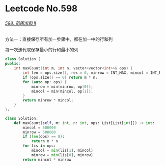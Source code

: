 # Leetcode No.598

###### [598. 范围求和 II](https://leetcode-cn.com/problems/range-addition-ii/)

方法一：直接保存所有加一步骤中，都在加一中的行和列

每一次迭代取保存最小的行和最小的列

```c++
class Solution {
public:
    int maxCount(int m, int n, vector<vector<int>>& ops) {
        int len = ops.size(), res = 0, minrow = INT_MAX, mincol = INT_MAX;
        if (ops.size() == 0) return m * n;
        for (auto op: ops) {
            minrow = min(minrow, op[0]);
            mincol = min(mincol, op[1]);
        }
        return minrow * mincol;
    }
};
```

```python
class Solution:
    def maxCount(self, m: int, n: int, ops: List[List[int]]) -> int:
        mincol = 500000
        minrow = 500000
        if (len(ops) == 0):
            return m * n
        for lis in ops:
            mincol = min(lis[1], mincol)
            minrow = min(lis[0], minrow)
        return mincol * minrow
```

